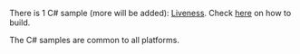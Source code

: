 There is 1 C# sample (more will be added): [Liveness](liveness). Check [here](liveness/README.md) on how to build.

The C# samples are common to all platforms.
